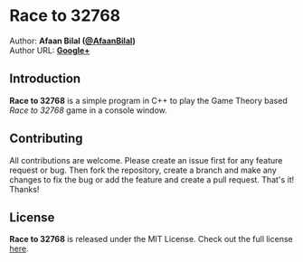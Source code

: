 Race to 32768
=============

Author: **Afaan Bilal ([@AfaanBilal](https://github.com/AfaanBilal))**   
Author URL: **[Google+](https://google.com/+AfaanBilal)**

## Introduction
**Race to 32768** is a simple program in C++ to play the Game Theory based *Race to 32768* game in a console window.

## Contributing
All contributions are welcome. Please create an issue first for any feature request
or bug. Then fork the repository, create a branch and make any changes to fix the bug 
or add the feature and create a pull request. That's it!
Thanks!

## License
**Race to 32768** is released under the MIT License.
Check out the full license [here](LICENSE).
